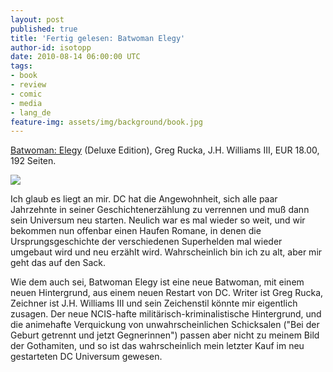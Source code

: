 ```yaml
---
layout: post
published: true
title: 'Fertig gelesen: Batwoman Elegy'
author-id: isotopp
date: 2010-08-14 06:00:00 UTC
tags:
- book
- review
- comic
- media
- lang_de
feature-img: assets/img/background/book.jpg
---
```

[Batwoman: Elegy](http://www.amazon.de/Batwoman-Elegy-Deluxe-Greg-Rucka/dp/1401226922)
(Deluxe Edition), Greg Rucka, J.H. Williams III, EUR 18.00, 192 Seiten.

![](/uploads/batwoman_elegy_deluxe.jpg)

Ich glaub es liegt an mir. DC hat die Angewohnheit, sich alle paar
Jahrzehnte in seiner Geschichtenerzählung zu verrennen und muß dann sein
Universum neu starten. Neulich war es mal wieder so weit, und wir bekommen
nun offenbar einen Haufen Romane, in denen die Ursprungsgeschichte der
verschiedenen Superhelden mal wieder umgebaut wird und neu erzählt wird.
Wahrscheinlich bin ich zu alt, aber mir geht das auf den Sack.

Wie dem auch sei, Batwoman Elegy ist eine neue Batwoman, mit einem neuen
Hintergrund, aus einem neuen Restart von DC. Writer ist Greg Rucka, Zeichner
ist J.H. Williams III und sein Zeichenstil könnte mir eigentlich zusagen.
Der neue NCIS-hafte militärisch-kriminalistische Hintergrund, und die
animehafte Verquickung von unwahrscheinlichen Schicksalen ("Bei der Geburt
getrennt und jetzt Gegnerinnen") passen aber nicht zu meinem Bild der
Gothamiten, und so ist das wahrscheinlich mein letzter Kauf im neu
gestarteten DC Universum gewesen.
